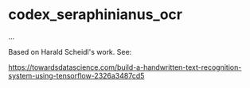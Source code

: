 # codex_seraphinianus_ocr

 ...

Based on Harald Scheidl's work. See:

https://towardsdatascience.com/build-a-handwritten-text-recognition-system-using-tensorflow-2326a3487cd5
